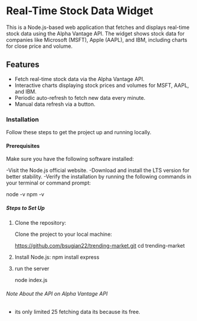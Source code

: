 # Real-Time Stock Data Widget

This is a Node.js-based web application that fetches and displays real-time stock data using the Alpha Vantage API. The widget shows stock data for companies like Microsoft (MSFT), Apple (AAPL), and IBM, including charts for close price and volume.

## Features
- Fetch real-time stock data via the Alpha Vantage API.
- Interactive charts displaying stock prices and volumes for MSFT, AAPL, and IBM.
- Periodic auto-refresh to fetch new data every minute.
- Manual data refresh via a button.

### Installation

Follow these steps to get the project up and running locally.

#### Prerequisites

Make sure you have the following software installed:

-Visit the Node.js official website.
-Download and install the LTS version for better stability.
-Verify the installation by running the following commands in your terminal or command prompt:

 node -v
 npm -v


##### Steps to Set Up

1. Clone the repository:

   Clone the project to your local machine:

   https://github.com/bsugian22/trending-market.git
   cd trending-market

2. Install Node.js:
   npm install express

3. run the server

   node index.js

###### Note About the API on Alpha Vantage API

- its only limited 25 fetching data its because its free.

